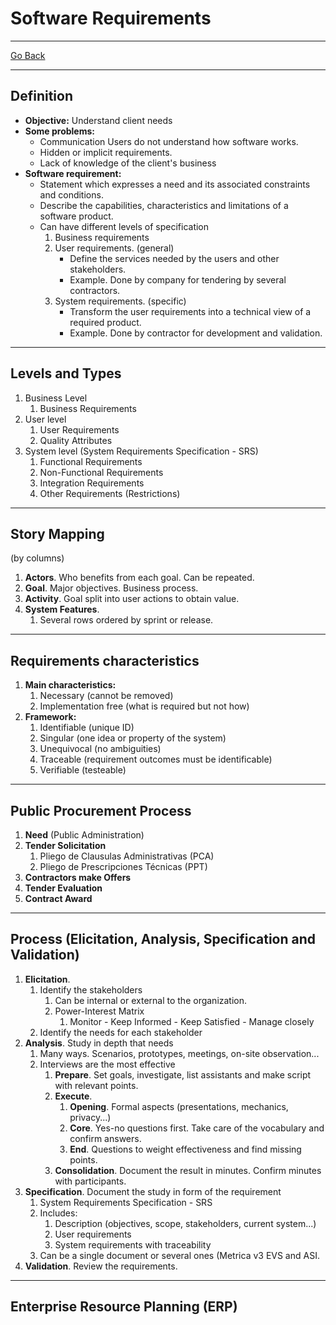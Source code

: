 # Software Requirements
---
[Go Back](../README.md)

---
## Definition
- **Objective:** Understand client needs
- **Some problems:**
	- Communication Users do not understand how software works.
	- Hidden or implicit requirements.
	- Lack of knowledge of the client's business
- **Software requirement:**
	- Statement which expresses a need and its associated constraints and conditions.
	- Describe the capabilities, characteristics and limitations of a software product.
	- Can have different levels of specification
		1. Business requirements
		2. User requirements. (general)
			- Define the services needed by the users and other stakeholders.
			- Example. Done by company for tendering by several contractors.
		3. System requirements. (specific)
			- Transform the user requirements into a technical view of a required product.
			- Example. Done by contractor for development and validation.

---
## Levels and Types
1. Business Level
	1. Business Requirements
2. User level
	1. User Requirements
	2. Quality Attributes
3. System level (System Requirements Specification - SRS)
	1. Functional Requirements
	2. Non-Functional Requirements
	3. Integration Requirements
	4. Other Requirements (Restrictions)
---
## Story Mapping
(by columns)
1. **Actors**. Who benefits from each goal. Can be repeated.
2. **Goal**. Major objectives. Business process.
3. **Activity**. Goal split into user actions to obtain value.
4. **System Features**.
	1. Several rows ordered by sprint or release.
---
## Requirements characteristics 
1. **Main characteristics:**
	1. Necessary (cannot be removed)
	2. Implementation free (what is required but not how)
2. **Framework:**
	1. Identifiable (unique ID)
	2. Singular (one idea or property of the system)
	3. Unequivocal (no ambiguities)
	4. Traceable (requirement outcomes must be identificable)
	5. Verifiable (testeable)

---
## Public Procurement Process
1. **Need** (Public Administration)
2. **Tender Solicitation**
	1. Pliego de Clausulas Administrativas (PCA)
	2. Pliego de Prescripciones Técnicas (PPT)
3. **Contractors make Offers**
4. **Tender Evaluation**
5. **Contract Award**
---
## Process (Elicitation, Analysis, Specification and Validation)
1. **Elicitation**.
	1. Identify the stakeholders
		1. Can be internal or external to the organization.
		2. Power-Interest Matrix
			1. Monitor - Keep Informed - Keep Satisfied - Manage closely
	2. Identify the needs for each stakeholder
2. **Analysis**. Study in depth that needs
	1. Many ways. Scenarios, prototypes, meetings, on-site observation...
	2. Interviews are the most effective
		1. **Prepare**. Set goals, investigate, list assistants and make script with relevant points.
		2. **Execute**. 
			1. **Opening**. Formal aspects (presentations, mechanics, privacy...)
			2. **Core**. Yes-no questions first. Take care of the vocabulary and confirm answers.
			3. **End**. Questions to weight effectiveness and find missing points.
		3. **Consolidation**. Document the result in minutes. Confirm minutes with participants. 
3. **Specification**. Document the study in form of the requirement
	1. System Requirements Specification - SRS
	2. Includes:
		1. Description (objectives, scope, stakeholders, current system...)
		2. User requirements
		3. System requirements with traceability
	3. Can be a single document or several ones (Metrica v3 EVS and ASI.
4. **Validation**. Review the requirements.
---
## Enterprise Resource Planning (ERP)